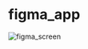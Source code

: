 # figma_app

![figma_screen](https://github.com/HashirSaudKhan/Flutter/assets/93030144/4f8160a0-6073-455e-965d-229af6c29639)

